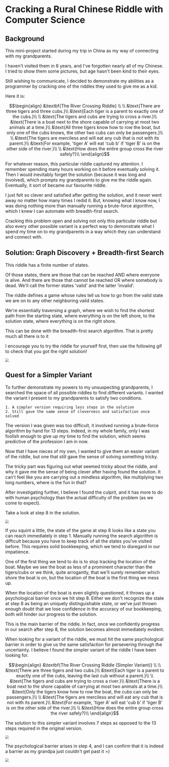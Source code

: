 # Cracking a Rural Chinese Riddle with Computer Science

## Background
This mini-project started during my trip in China as my way of connecting with my grandparents.

I haven't visited them in 6 years, and I've forgotten nearly all of my Chinese.
I tried to show them some pictures, but age hasn't been kind to their eyes.

Still wishing to communicate, I decided to demonstrate my abilities as a programmer by cracking one of the riddles they used to give me as a kid.

Here it is:
```math
\begin{align}
&\textbf{The River Crossing Riddle} \\
\\
&\text{There are three tigers and three cubs.}\\
&\text{Each tiger is a parent to exactly one of the cubs.}\\
\\
&\text{The tigers and cubs are trying to cross a river.}\\
&\text{There is a boat next to the shore capable of carrying at most two animals at a time.}\\
&\text{All three tigers know how to row the boat, but only one of the cubs knows, the other two cubs can only be passengers.}\\
\\
&\text{The tigers are merciless and will eat any cub that is not with its parent.}\\
&\text{For example, 'tiger A' will eat 'cub b' if 'tiger B' is on the other side of the river.}\\
\\
&\text{How does the entire group cross the river safely?}\\
\end{align}
```


For whatever reason, this particular riddle captured my attention. 
I remember spending many hours working on it before eventually solving it.
Then I would inevitably forget the solution (because it was long and involved), which prompts my grandparents to give me the riddle again.
Eventually, it sort of became our favourite riddle.

I just felt so clever and satisfied after getting the solution, and it never went away no matter how many times I redid it.
But, knowing what I know now, I was doing nothing more than manually running a brute-force algorithm, which I knew I can automate with breadth-first search.

Cracking this problem open and solving not only this particular riddle but also every other possible variant is a perfect way to demonstrate what I spend my time on to my grandparents in a way which they can understand and connect with.

## Solution: Graph Discovery + Breadth-first Search
This riddle has a finite number of states.

Of those states, there are those that can be reached AND where everyone is alive.
And there are those that cannot be reached OR where somebody is dead.
We'll call the former states 'valid' and the latter 'invalid'.

The riddle defines a game whose rules tell us how to go from the valid state we are on to any other neighboring valid states.

We're essentially traversing a graph, where we wish to find the shortest path from the starting state, where everything is on the left shore, to the solution state, where everything is on the right shore.

This can be done with the breadth-first search algorithm.
That is pretty much all there is to it

I encourage you to try the riddle for yourself first, then use the following gif to check that you got the right solution!

<img src="3t3c.gif" style="zoom:70%;" />

## Quest for a Simpler Variant
To further demonstrate my powers to my unsuspecting grandparents, I searched the space of all possible riddles to find different variants.
I wanted the variant I present to my grandparents to satisfy two conditions.

    1. A simpler version requiring less steps in the solution
    2. Still gave the same sense of cleverness and satisfaction once solved

The version I was given was too difficult, it involved running a brute-force algorithm by hand for 13 steps.
Indeed, in my whole family, only I was foolish enough to give up my time to find the solution, which seems predictive of the profession I am in now.

Now that I have nieces of my own, I wanted to give them an easier variant of the riddle, but one that still gave the sense of solving something tricky.

The tricky part was figuring out what seemed tricky about the riddle, and why it gave me the sense of being clever after having found the solution.
It can't feel like you are carrying out a mindless algorithm, like multiplying two long numbers, where is the fun in that?

After investigating further, I believe I found the culprit, and it has more to do with human psychology than the actual difficulty of the problem (as we come to expect).

Take a look at step 8 in the solution.

<img src="3t3c-barrier.png" style="zoom:70%;" />

If you squint a little, the state of the game at step 8 looks like a state you can reach immediately in step 1.
Manually running the search algorithm is difficult because you have to keep track of all the states you've visited before.
This requires solid bookkeeping, which we tend to disregard in our impatience.

One of the first thing we tend to do is to stop tracking the location of the boat.
Maybe we see the boat as less of a prominent character than the tigers/cubs or we think, quite arrogantly, that we'll surely remember which shore the boat is on, but the location of the boat is the first thing we mess up.

When the location of the boat is even slightly questioned, it throws up a psychological barrier once we hit step 8.
Either we don't recognize the state at step 8 as being an uniquely distinguishable state, or we've just thrown enough doubt that we lose confidence in the accuracy of our bookkeeping, both will hinder our progress to the solution.

This is the main barrier of the riddle.
In fact, once we confidently progress in our search after step 8, the solution becomes almost immediately evident.

When looking for a variant of the riddle, we must hit the same psychological barrier in order to give us the same satisfaction for persevering through the uncertainty.
I believe I found the simpler variant of the riddle I have been looking for.
```math
\begin{align}
&\textbf{The River Crossing Riddle (Simpler Variant)} \\
\\
&\text{There are three tigers and two cubs.}\\
&\text{Each tiger is a parent to exactly one of the cubs, leaving the last cub without a parent.}\\
\\
&\text{The tigers and cubs are trying to cross a river.}\\
&\text{There is a boat next to the shore capable of carrying at most two animals at a time.}\\
&\text{Only the tigers know how to row the boat, the cubs can only be passengers.}\\
\\
&\text{The tigers are merciless and will eat any cub that is not with its parent.}\\
&\text{For example, 'tiger A' will eat 'cub b' if 'tiger B' is on the other side of the river.}\\
\\
&\text{How does the entire group cross the river safely?}\\
\end{align}
```
The solution to this simpler variant involves 7 steps as opposed to the 13 steps required in the original version.

<img src="3t2c.gif" style="zoom:70%;" />

The psychological barrier arises in step 4, and I can confirm that it is indeed a barrier as my grandpa just couldn't get past it =)

<img src="3t2c-barrier.png" style="zoom:70%;" />
